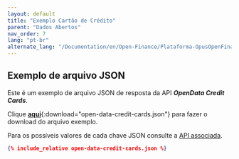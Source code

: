 ```yaml
---
layout: default
title: "Exemplo Cartão de Crédito"
parent: "Dados Abertos"
nav_order: 7
lang: "pt-br"
alternate_lang: "/Documentation/en/Open-Finance/Plataforma-OpusOpenFinance/Integração/apis-dados-abertos/DadosAbertos-CreditCard/"
---
```


## Exemplo de arquivo JSON

Este é um exemplo de arquivo JSON de resposta da API ***OpenData Credit Cards***.

Clique [**aqui**](open-data-credit-cards.json){:download="open-data-credit-cards.json"} para fazer o download do arquivo exemplo.

Para os possíveis valores de cada chave JSON consulte a [API associada][Link-API].

```json
{% include_relative open-data-credit-cards.json %}
```

[Link-API]: ../../../../swagger-ui/index.html?api=open-data-credit-cards
